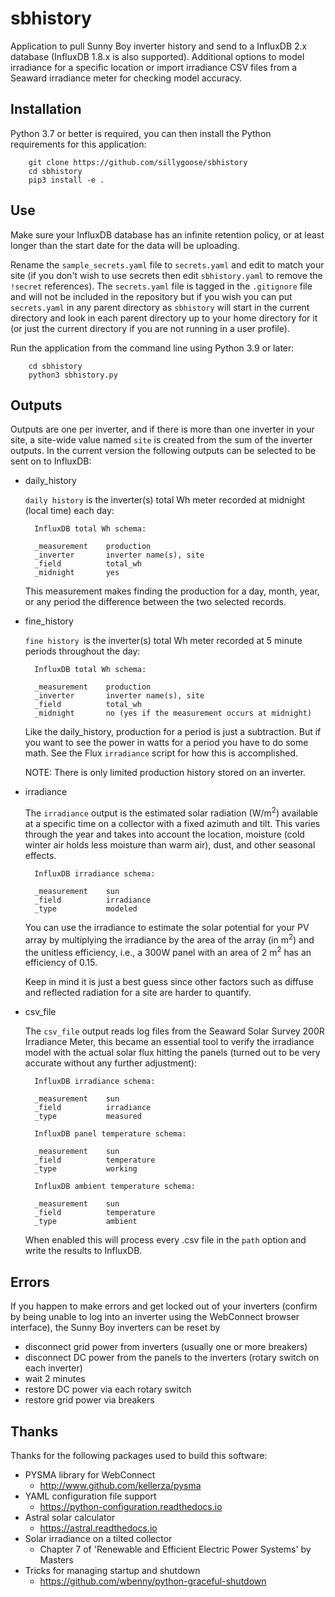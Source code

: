 # sbhistory
Application to pull Sunny Boy inverter history and send to a InfluxDB 2.x database (InfluxDB 1.8.x is also supported).  Additional options to model irradiance for a specific location or import irradiance CSV files from a Seaward irradiance meter for checking model accuracy.

## Installation
Python 3.7 or better is required, you can then install the Python requirements for this application:
```
    git clone https://github.com/sillygoose/sbhistory
    cd sbhistory
    pip3 install -e .
```

## Use
Make sure your InfluxDB database has an infinite retention policy, or at least longer than the start date for the data will be uploading.

Rename the `sample_secrets.yaml` file to `secrets.yaml` and edit to match your site (if you don't wish to use secrets then edit `sbhistory.yaml` to remove the `!secret` references).  The `secrets.yaml` file is tagged in the `.gitignore` file and will not be included in the repository but if you wish you can put `secrets.yaml` in any parent directory as `sbhistory` will start in the current directory and look in each parent directory up to your home directory for it (or just the current directory if you are not running in a user profile).

Run the application from the command line using Python 3.9 or later:

```
    cd sbhistory
    python3 sbhistory.py
```

## Outputs
Outputs are one per inverter, and if there is more than one inverter in your site, a site-wide value named `site` is created from the sum of the inverter outputs.  In the current version the following outputs can be selected to be sent on to InfluxDB:
- daily_history

    `daily history` is the inverter(s) total Wh meter recorded at midnight (local time) each day:

        InfluxDB total Wh schema:

        _measurement    production
        _inverter       inverter name(s), site
        _field          total_wh
        _midnight       yes

    This measurement makes finding the production for a day, month, year, or any period the difference between the two selected records.

- fine_history

    `fine history `is the inverter(s) total Wh meter recorded at 5 minute periods throughout the day:

        InfluxDB total Wh schema:

        _measurement    production
        _inverter       inverter name(s), site
        _field          total_wh
        _midnight       no (yes if the measurement occurs at midnight)

    Like the daily_history, production for a period is just a subtraction. But if you want to see the power in watts for a period you have to do some math. See the Flux `irradiance` script for how this is accomplished.

    NOTE: There is only limited production history stored on an inverter.

- irradiance

    The `irradiance` output is the estimated solar radiation (W/m<sup>2</sup>) available at a specific time on a collector with a fixed azimuth and tilt.  This varies through the year and takes into account the location, moisture (cold winter air holds less moisture than warm air), dust, and other seasonal effects.

        InfluxDB irradiance schema:

        _measurement    sun
        _field          irradiance
        _type           modeled

    You can use the irradiance to estimate the solar potential for your PV array by multiplying the irradiance by the area of the array (in m<sup>2</sup>) and the unitless efficiency, i.e., a 300W panel with an area of 2 m<sup>2</sup> has an efficiency of 0.15.

    Keep in mind it is just a best guess since other factors such as diffuse and reflected radiation for a site are harder to quantify.

- csv_file

    The `csv_file` output reads log files from the Seaward Solar Survey 200R Irradiance Meter, this became an essential tool to verify the irradiance model with the actual solar flux hitting the panels (turned out to be very accurate without any further adjustment):

        InfluxDB irradiance schema:

        _measurement    sun
        _field          irradiance
        _type           measured

        InfluxDB panel temperature schema:

        _measurement    sun
        _field          temperature
        _type           working

        InfluxDB ambient temperature schema:

        _measurement    sun
        _field          temperature
        _type           ambient

    When enabled this will process every .csv file in the `path` option and write the results to InfluxDB.

## Errors
If you happen to make errors and get locked out of your inverters (confirm by being unable to log into an inverter using the WebConnect browser interface), the Sunny Boy inverters can be reset by

- disconnect grid power from inverters (usually one or more breakers)
- disconnect DC power from the panels to the inverters (rotary switch on each inverter)
- wait 2 minutes
- restore DC power via each rotary switch
- restore grid power via breakers

## Thanks
Thanks for the following packages used to build this software:
- PYSMA library for WebConnect
    - http://www.github.com/kellerza/pysma
- YAML configuration file support
    - https://python-configuration.readthedocs.io
- Astral solar calculator
    - https://astral.readthedocs.io
- Solar irradiance on a tilted collector
    - Chapter 7 of 'Renewable and Efficient Electric Power Systems' by Masters
- Tricks for managing startup and shutdown
    - https://github.com/wbenny/python-graceful-shutdown
